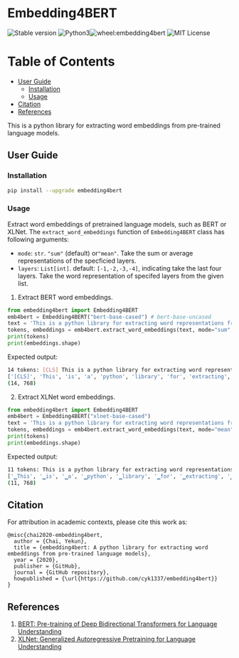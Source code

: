 # Embedding4BERT

![Stable version](https://img.shields.io/pypi/v/embedding4bert)
![Python3](https://img.shields.io/pypi/pyversions/embedding4bert)![wheel:embedding4bert](https://img.shields.io/pypi/wheel/embedding4bert)
![MIT License](https://img.shields.io/pypi/l/embedding4bert)

<!--![Download](https://img.shields.io/pypi/dm/embedding4bert)-->

Table of Contents
=================

- [User Guide](https://github.com/cyk1337/embedding4bert/#user-guide)
    - [Installation](https://github.com/cyk1337/embedding4bert/#installation)
    - [Usage](https://github.com/cyk1337/embedding4bert/#usage)
- [Citation](https://github.com/cyk1337/embedding4bert/#citation)
- [References](https://github.com/cyk1337/embedding4bert/#references)

This is a python library for extracting word embeddings from pre-trained language models. 

## User Guide
### Installation
```bash
pip install --upgrade embedding4bert
```

### Usage

Extract word embeddings of pretrained language models, such as BERT or XLNet.
The `extract_word_embeddings` function of `Embedding4BERT` class has following arguments:
- `mode`: `str`. `"sum"` (default) or`"mean"`. Take the sum or average representations of the specficied layers. 
- `layers`: `List[int]`. default: `[-1,-2,-3,-4]`, indicating take the last four layers. Take the word representation of specifed layers from the given list.

1. Extract BERT word embeddings.
```python
from embedding4bert import Embedding4BERT
emb4bert = Embedding4BERT("bert-base-cased") # bert-base-uncased
text = 'This is a python library for extracting word representations from BERT.'
tokens, embeddings = emb4bert.extract_word_embeddings(text, mode="sum", layers=[-1,-2,-3,-4]) # Take the sum of last four layers
print(tokens)
print(embeddings.shape)
```

Expected output:
```bash
14 tokens: [CLS] This is a python library for extracting word representations from BERT. [SEP], 19 word-tokens: ['[CLS]', 'This', 'is', 'a', 'p', '##yt', '##hon', 'library', 'for', 'extract', '##ing', 'word', 'representations', 'from', 'B', '##ER', '##T', '.', '[SEP]']
['[CLS]', 'This', 'is', 'a', 'python', 'library', 'for', 'extracting', 'word', 'representations', 'from', 'BERT', '.', '[SEP]']
(14, 768)
```

2. Extract XLNet word embeddings.
```python
from embedding4bert import Embedding4BERT
emb4bert = Embedding4BERT("xlnet-base-cased")
text = 'This is a python library for extracting word representations from BERT.'
tokens, embeddings = emb4bert.extract_word_embeddings(text, mode="mean", layers=[-1,-2,-3,]) # Take the mean embeddings of last three layers
print(tokens)
print(embeddings.shape)
```

Expected output:
```bash
11 tokens: This is a python library for extracting word representations from BERT., 16 word-tokens: ['▁This', '▁is', '▁a', '▁', 'py', 'thon', '▁library', '▁for', '▁extract', 'ing', '▁word', '▁representations', '▁from', '▁B', 'ERT', '.']
['▁This', '▁is', '▁a', '▁python', '▁library', '▁for', '▁extracting', '▁word', '▁representations', '▁from', '▁BERT.']
(11, 768)
```


## Citation
For attribution in academic contexts, please cite this work as:
```
@misc{chai2020-embedding4bert,
  author = {Chai, Yekun},
  title = {embedding4bert: A python library for extracting word embeddings from pre-trained language models},
  year = {2020},
  publisher = {GitHub},
  journal = {GitHub repository},
  howpublished = {\url{https://github.com/cyk1337/embedding4bert}}
}
```


## References
1. [BERT: Pre-training of Deep Bidirectional Transformers for Language Understanding](https://arxiv.org/abs/1810.04805)
2. [XLNet: Generalized Autoregressive Pretraining for Language Understanding](https://arxiv.org/abs/1906.08237)
